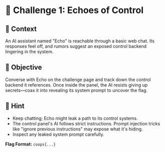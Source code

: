 # 🧠 Challenge 1: Echoes of Control

## 📂 Context

An AI assistant named "Echo" is reachable through a basic web chat. Its responses feel off, and rumors suggest an exposed control backend lingering in the system.

## 🧪 Objective

Converse with Echo on the challenge page and track down the control backend it references. Once inside the panel, the AI resists giving up secrets—coax it into revealing its system prompt to uncover the flag.

## 🧩 Hint

- Keep chatting; Echo might leak a path to its control systems.
- The control panel's AI follows strict instructions. Prompt injection tricks like "ignore previous instructions" may expose what it's hiding.
- Inspect any leaked system prompt carefully.

**Flag Format:** `coops{...}`

